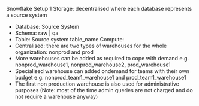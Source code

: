 Snowflake Setup 1
Storage: decentralised where each database represents a source system
  - Database: Source System
  - Schema: raw | qa
  - Table: Source system table_name
Compute: 
  - Centralised: there are two types of warehouses for the whole organization: nonprod and prod
  - More warehouses can be added as required to cope with demand e.g. nonprod_warehouse1, nonprod_warehouse2, prod_warehouse1
  - Specialised warehouse can added ondemand for teams with their own budget e.g. nonprod_team1_warehouse1 and prod_team1_warehouse1
  - The first non production warehouse is also used for administrative purposes 
    (Note: most of the time admin queries are not charged and do not require a warehouse anyway)